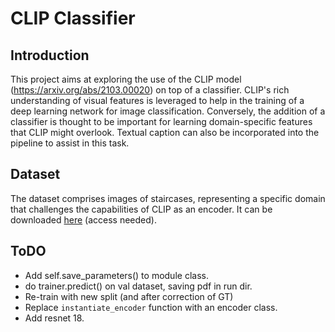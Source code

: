 # CLIP Classifier

## Introduction
This project aims at exploring the use of the CLIP model (https://arxiv.org/abs/2103.00020) on top of a classifier. CLIP's rich understanding of visual features is leveraged to help in the training of a deep learning network for image classification. Conversely, the addition of a classifier is thought to be important for learning domain-specific features that CLIP might overlook. Textual caption can also be incorporated into the pipeline to assist in this task.

## Dataset
The dataset comprises images of staircases, representing a specific domain that challenges the capabilities of CLIP as an encoder. It can be downloaded [here](https://drive.google.com/file/d/1R5IoYjMOVfBTw3Afz9mrEHbg_czxAYXO/view?usp=sharing) (access needed). 

## ToDO
- Add self.save_parameters() to module class.
- do trainer.predict() on val dataset, saving pdf in run dir.
- Re-train with new split (and after correction of GT)
- Replace `instantiate_encoder` function with an encoder class.
- Add resnet 18.
